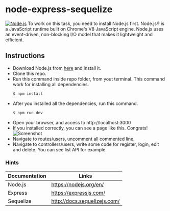 # node-express-sequelize

[![Node.js](https://rishabh.io/tech/nodejs/img/nodejs.png)](https://nodejs.org/en/)
To work on this task, you need to install Node.js first. Node.js® is a JavaScript runtime built on Chrome's V8 JavaScript engine. Node.js uses an event-driven, non-blocking I/O model that makes it lightweight and efficient.

## Instructions
- Download Node.js from [here](https://nodejs.org/en/download/) and install it.
- Clone this repo.
- Run this command inside repo folder, from yout terminal. This command work for installing all dependencies.
    ```sh
    $ npm install
    ```
- After you installed all the dependencies, run this command.
    ```sh
    $ npm run dev
    ```
- Open your browser, and access to http://localhost:3000
- If you installed correctly, you can see a page like this. Congrats!
![Screenshot](https://storage.googleapis.com/qluster-apidev-images/Screenshot%20from%202018-05-03%2016-18-08.png)
- Navigate to routes/users, uncomment all commented line.
- Navigate to controllers/users, write some code for register, login, edit and delete. You can see list API for example.

### Hints

| Documentation | Links |
| ------ | ------ |
| Node.js | https://nodejs.org/en/ |
| Express | https://expressjs.com/ |
| Sequelize | http://docs.sequelizejs.com/ |
